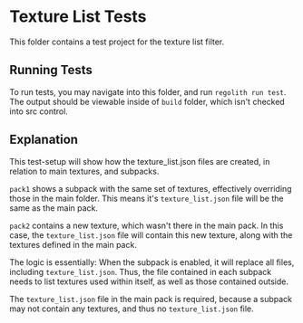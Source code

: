 # Texture List Tests

This folder contains a test project for the texture list filter.

## Running Tests

To run tests, you may navigate into this folder, and run `regolith run test`. The output should be viewable inside of `build` folder, which isn't checked into src control.

## Explanation

This test-setup will show how the texture_list.json files are created, in relation to main textures, and subpacks. 

`pack1` shows a subpack with the same set of textures, effectively overriding those in the main folder. This means it's `texture_list.json` file will be the same as the main pack.

`pack2` contains a new texture, which wasn't there in the main pack. In this case, the `texture_list.json` file will contain this new texture, along with the textures defined in the main pack. 

The logic is essentially: When the subpack is enabled, it will replace all files, including `texture_list.json`. Thus, the file contained in each subpack needs to list textures used within itself, as well as those contained outside. 

The `texture_list.json` file in the main pack is required, because a subpack may not contain any textures, and thus no `texture_list.json` file.
